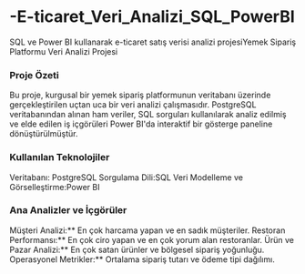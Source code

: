 # -E-ticaret_Veri_Analizi_SQL_PowerBI
SQL ve Power BI kullanarak e-ticaret satış verisi analizi projesiYemek Sipariş Platformu Veri Analizi Projesi

### Proje Özeti
Bu proje, kurgusal bir yemek sipariş platformunun veritabanı üzerinde gerçekleştirilen uçtan uca bir veri analizi çalışmasıdır. PostgreSQL veritabanından alınan ham veriler, SQL sorguları kullanılarak analiz edilmiş ve elde edilen iş içgörüleri Power BI'da interaktif bir gösterge paneline dönüştürülmüştür.

### Kullanılan Teknolojiler
Veritabanı: PostgreSQL
Sorgulama Dili:SQL
Veri Modelleme ve Görselleştirme:Power BI 

### Ana Analizler ve İçgörüler
Müşteri Analizi:** En çok harcama yapan ve en sadık müşteriler.
Restoran Performansı:** En çok ciro yapan ve en çok yorum alan restoranlar.
Ürün ve Pazar Analizi:** En çok satan ürünler ve bölgesel sipariş yoğunluğu.
Operasyonel Metrikler:** Ortalama sipariş tutarı ve ödeme tipi dağılımı.

